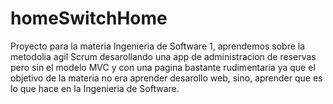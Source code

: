 # homeSwitchHome

Proyecto para la materia Ingenieria de Software 1, aprendemos sobre la metodolia agil Scrum desarollando una app de administracion de reservas pero sin el modelo MVC
y con una pagina bastante rudimentaria ya que el objetivo de la materia no era aprender desarollo web, sino, aprender que es lo que hace en la Ingenieria de Software.
